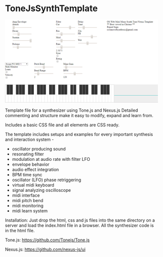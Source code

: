 # ToneJsSynthTemplate

<img src="https://github.com/OceanSwift/ToneJsSynthTemplate/blob/master/tone_template_screenshot.png">

Template file for a synthesizer using Tone.js and Nexus.js Detailed commenting and structure make it easy to modify, expand and learn from.

Includes a basic CSS file and all elements are CSS ready. 

The template includes setups and examples for every important synthesis and interaction system -
- oscillator producing sound
- resonating filter
- modulation at audio rate with filter LFO
- envelope behavior
- audio effect integration
- BPM time sync
- oscillator (LFO) phase retriggering
- virtual midi keyboard
- signal analyzing oscilloscope
- midi interface
- midi pitch bend
- midi monitoring
- midi learn system

Installation:
Just drop the html, css and js files into the same directory on a server and load the index.html file in a browser. All the synthesizer code is in the html file.

Tone.js:
https://github.com/Tonejs/Tone.js

Nexus.js:
https://github.com/nexus-js/ui


